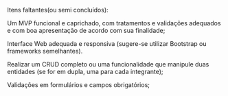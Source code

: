 Itens faltantes(ou semi concluídos):

Um MVP funcional e caprichado, com tratamentos e validações adequados e com boa apresentação de acordo com sua finalidade;

Interface Web adequada e responsiva (sugere-se utilizar Bootstrap ou frameworks semelhantes).

Realizar um CRUD completo ou uma funcionalidade que manipule duas entidades (se for em dupla, uma para cada integrante);

Validações em formulários e campos obrigatórios;